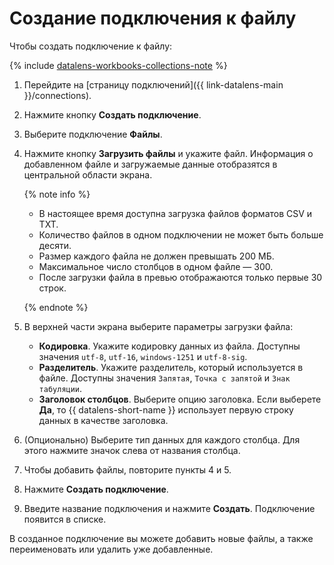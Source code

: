 # Создание подключения к файлу

Чтобы создать подключение к файлу:


{% include [datalens-workbooks-collections-note](../../../_includes/datalens/operations/datalens-workbooks-collections-note.md) %}




1. Перейдите на [страницу подключений]({{ link-datalens-main }}/connections).


1. Нажмите кнопку **Создать подключение**.



1. Выберите подключение **Файлы**.
1. Нажмите кнопку **Загрузить файлы** и укажите файл. Информация о добавленном файле и загружаемые данные отобразятся в центральной области экрана.

   {% note info %}

   * В настоящее время доступна загрузка файлов форматов CSV и TXT.
   * Количество файлов в одном подключении не может быть больше десяти. 
   * Размер каждого файла не должен превышать 200 МБ.
   * Максимальное число столбцов в одном файле — 300.
   * После загрузки файла в превью отображаются только первые 30 строк.

   {% endnote %}


1. В верхней части экрана выберите параметры загрузки файла:

   * **Кодировка**. Укажите кодировку данных из файла. Доступны значения `utf-8`, `utf-16`, `windows-1251` и `utf-8-sig`.
   * **Разделитель**. Укажите разделитель, который используется в файле. Доступны значения `Запятая`, `Точка с запятой` и `Знак табуляции`.
   * **Заголовок столбцов**. Выберите опцию заголовка. Если выберете **Да**, то {{ datalens-short-name }} использует первую строку данных в качестве заголовка.

1. (Опционально) Выберите тип данных для каждого столбца. Для этого нажмите значок слева от названия столбца.


1. Чтобы добавить файлы, повторите пункты 4 и 5. 
1. Нажмите **Создать подключение**. 
1. Введите название подключения и нажмите **Создать**. Подключение появится в списке.

В созданное подключение вы можете добавить новые файлы, а также переименовать или удалить уже добавленные.
